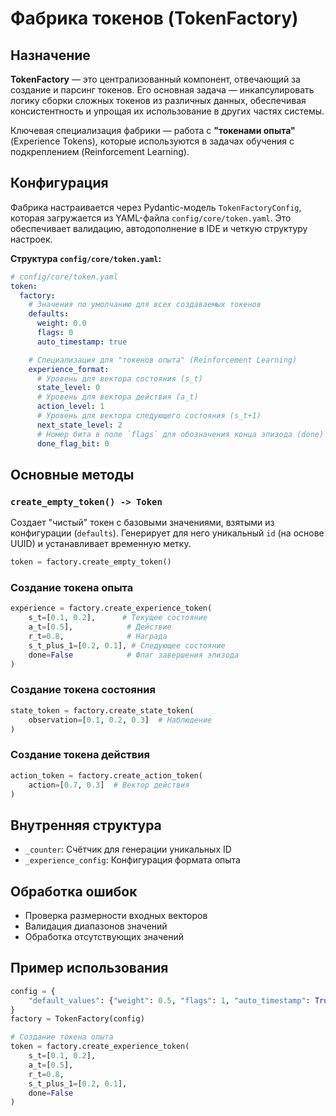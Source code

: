 # Фабрика токенов (TokenFactory)

## Назначение
**TokenFactory** — это централизованный компонент, отвечающий за создание и парсинг токенов. Его основная задача — инкапсулировать логику сборки сложных токенов из различных данных, обеспечивая консистентность и упрощая их использование в других частях системы.

Ключевая специализация фабрики — работа с **"токенами опыта"** (Experience Tokens), которые используются в задачах обучения с подкреплением (Reinforcement Learning).

## Конфигурация

Фабрика настраивается через Pydantic-модель `TokenFactoryConfig`, которая загружается из YAML-файла `config/core/token.yaml`. Это обеспечивает валидацию, автодополнение в IDE и четкую структуру настроек.

**Структура `config/core/token.yaml`:**

```yaml
# config/core/token.yaml
token:
  factory:
    # Значения по умолчанию для всех создаваемых токенов
    defaults:
      weight: 0.0
      flags: 0
      auto_timestamp: true

    # Специализация для "токенов опыта" (Reinforcement Learning)
    experience_format:
      # Уровень для вектора состояния (s_t)
      state_level: 0
      # Уровень для вектора действия (a_t)
      action_level: 1
      # Уровень для вектора следующего состояния (s_t+1)
      next_state_level: 2
      # Номер бита в поле `flags` для обозначения конца эпизода (done)
      done_flag_bit: 0
```

## Основные методы

### `create_empty_token() -> Token`
Создает "чистый" токен с базовыми значениями, взятыми из конфигурации (`defaults`). Генерирует для него уникальный `id` (на основе UUID) и устанавливает временную метку.

```python
token = factory.create_empty_token()
```

### Создание токена опыта
```python
experience = factory.create_experience_token(
    s_t=[0.1, 0.2],      # Текущее состояние
    a_t=[0.5],            # Действие
    r_t=0.8,              # Награда
    s_t_plus_1=[0.2, 0.1], # Следующее состояние
    done=False            # Флаг завершения эпизода
)
```

### Создание токена состояния
```python
state_token = factory.create_state_token(
    observation=[0.1, 0.2, 0.3]  # Наблюдение
)
```

### Создание токена действия
```python
action_token = factory.create_action_token(
    action=[0.7, 0.3]  # Вектор действия
)
```

## Внутренняя структура
- `_counter`: Счётчик для генерации уникальных ID
- `_experience_config`: Конфигурация формата опыта

## Обработка ошибок
- Проверка размерности входных векторов
- Валидация диапазонов значений
- Обработка отсутствующих значений

## Пример использования
```python
config = {
    "default_values": {"weight": 0.5, "flags": 1, "auto_timestamp": True}
}
factory = TokenFactory(config)

# Создание токена опыта
token = factory.create_experience_token(
    s_t=[0.1, 0.2],
    a_t=[0.5],
    r_t=0.8,
    s_t_plus_1=[0.2, 0.1],
    done=False
)
```
